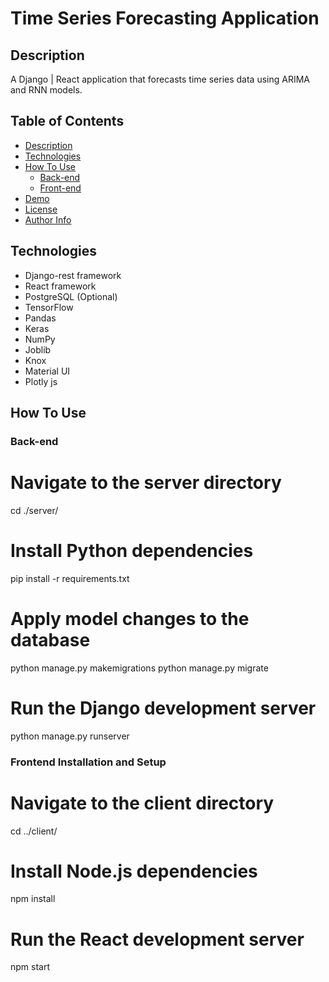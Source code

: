 # Time Series Forecasting Application

## Description
A Django | React application that forecasts time series data using ARIMA and RNN models.

## Table of Contents
- [Description](#description)
- [Technologies](#technologies)
- [How To Use](#how-to-use)
  - [Back-end](#back-end)
  - [Front-end](#front-end)
- [Demo](#demo)
- [License](#license)
- [Author Info](#author-info)

## Technologies
- Django-rest framework
- React framework
- PostgreSQL (Optional)
- TensorFlow
- Pandas
- Keras
- NumPy
- Joblib
- Knox
- Material UI
- Plotly js

## How To Use

### Back-end

# Navigate to the server directory
cd ./server/

# Install Python dependencies
pip install -r requirements.txt

# Apply model changes to the database
python manage.py makemigrations
python manage.py migrate

# Run the Django development server
python manage.py runserver

### Frontend Installation and Setup

# Navigate to the client directory
cd ../client/

# Install Node.js dependencies
npm install

# Run the React development server
npm start


